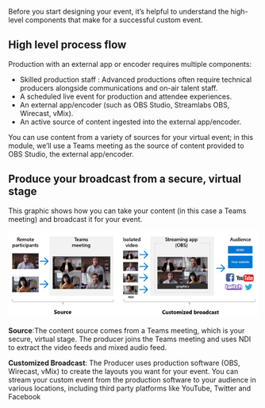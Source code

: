 Before you start designing your event, it’s helpful to understand the high-level components that make for a successful custom event.
## High level process flow
Production with an external app or encoder requires multiple components:
- Skilled production staff : Advanced productions often require technical producers alongside communications and on-air talent staff.  
- A scheduled live event for production and attendee experiences.  
- An external app/encoder (such as OBS Studio, Streamlabs OBS, Wirecast, vMix).  
- An active source of content ingested into the external app/encoder.

You can use content from a variety of sources for your virtual event; in this module, we’ll use a Teams meeting as the source of content provided to OBS Studio, the external app/encoder.
## Produce your broadcast from a secure, virtual stage
This graphic shows how you can take your content (in this case a Teams meeting) and broadcast it for your event.

![Flow Chart of steps to produce your broadcast from a secure, virtual stage](../media/produce-broadcast-secure-stage.png)

**Source**:The content source comes from a Teams meeting, which is your secure, virtual stage. The producer joins the Teams meeting and uses NDI to extract the video feeds and mixed audio feed.  

**Customized Broadcast**: The Producer uses production software (OBS, Wirecast, vMix)  to create the layouts you want for your event. You can stream your custom event from the production software to your audience in various locations, including third party platforms like YouTube, Twitter and Facebook